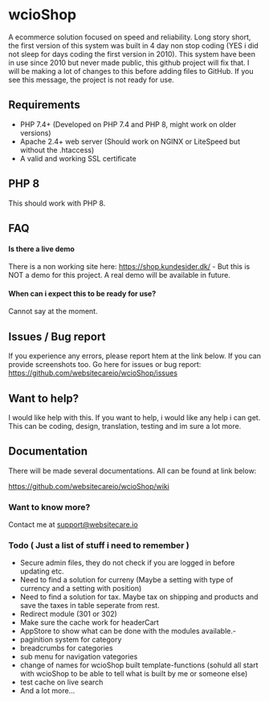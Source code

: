 # wcioShop
A ecommerce solution focused on speed and reliability. Long story short, the first version of this system was built in 4 day non stop coding (YES i did not sleep for days coding the first version in 2010). 
This system have been in use since 2010 but never made public, this github project will fix that. I will be making a lot of changes to this before adding files to GitHub. If you see this message, the project is not ready for use. 

## Requirements
- PHP 7.4+ (Developed on PHP 7.4 and PHP 8, might work on older versions)
- Apache 2.4+ web server (Should work on NGINX or LiteSpeed but without the .htaccess)
- A valid and working SSL certificate

## PHP 8
This should work with PHP 8. 

## FAQ
#### Is there a live demo
There is a non working site here: https://shop.kundesider.dk/ - But this is NOT a demo for this project. A real demo will be available in future.

#### When can i expect this to be ready for use? 
Cannot say at the moment.

## Issues / Bug report
If you experience any errors, please report htem at the link below. If you can provide screenshots too.
Go here for issues or bug report: https://github.com/websitecareio/wcioShop/issues

## Want to help?
I would like help with this. If you want to help, i would like any help i can get.
This can be coding, design, translation, testing and im sure a lot more.

## Documentation
There will be made several documentations. All can be found at link below:

https://github.com/websitecareio/wcioShop/wiki

### Want to know more?
Contact me at support@websitecare.io 

### Todo ( Just a list of stuff i need to remember )
- Secure admin files, they do not check if you are logged in before updating etc.
- Need to find a solution for curreny (Maybe a setting with type of currency and a setting with position)
- Need to find a solution for tax. Maybe tax on shipping and products and save the taxes in table seperate from rest.
- Redirect module (301 or 302)
- Make sure the cache work for headerCart
- AppStore to show what can be done with the modules available.-
- paginition system for category
- breadcrumbs for categories
- sub menu for navigation vategories
- change of names for wcioShop built template-functions (sohuld all start with wcioShop to be able to tell what is built by me or someone else)
- test cache on live search
- And a lot more...
